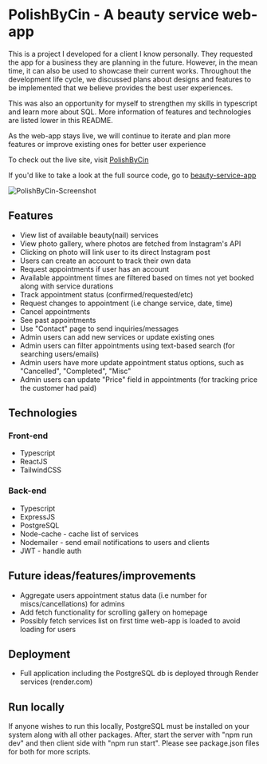 # PolishByCin - A beauty service web-app

This is a project I developed for a client I know personally. They requested the app for a business they are planning in the future. However, in the mean time, it can also be used to showcase their current works. Throughout the development life cycle, we discussed plans about designs and features to be implemented that we believe provides the best user experiences. 

This was also an opportunity for myself to strengthen my skills in typescript and learn more about SQL. More information of features and technologies are listed lower in this README. 

As the web-app stays live, we will continue to iterate and plan more features or improve existing ones for better user experience

To check out the live site, visit [PolishByCin](https://www.polishbycin.com)

If you'd like to take a look at the full source code, go to [beauty-service-app](https://github.com/ryanpv/beauty-service-app)

![PolishByCin-Screenshot](https://github.com/ryanpv/beauty-service-app/blob/main/public/(polishbycin-screenshot.png))

## Features
* View list of available beauty(nail) services
* View photo gallery, where photos are fetched from Instagram's API
* Clicking on photo will link user to its direct Instagram post
* Users can create an account to track their own data
* Request appointments if user has an account
* Available appointment times are filtered based on times not yet booked along with service durations
* Track appointment status (confirmed/requested/etc)
* Request changes to appointment (i.e change service, date, time)
* Cancel appointments
* See past appointments
* Use "Contact" page to send inquiries/messages
* Admin users can add new services or update existing ones
* Admin users can filter appointments using text-based search (for searching users/emails)
* Admin users have more update appointment status options, such as "Cancelled", "Completed", "Misc"
* Admin users can update "Price" field in appointments (for tracking price the customer had paid)

## Technologies

### Front-end
* Typescript
* ReactJS
* TailwindCSS

### Back-end
* Typescript
* ExpressJS
* PostgreSQL
* Node-cache - cache list of services
* Nodemailer - send email notifications to users and clients
* JWT - handle auth

## Future ideas/features/improvements
* Aggregate users appointment status data (i.e number for miscs/cancellations) for admins
* Add fetch functionality for scrolling gallery on homepage
* Possibly fetch services list on first time web-app is loaded to avoid loading for users

## Deployment
* Full application including the PostgreSQL db is deployed through Render services (render.com)

## Run locally
If anyone wishes to run this locally, PostgreSQL must be installed on your system along with all other packages. After, start the server with "npm run dev" and then client side with "npm run start". Please see package.json files for both for more scripts.